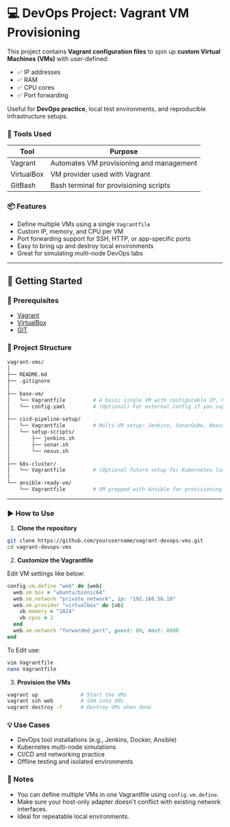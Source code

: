 # 💻 DevOps Project: Vagrant VM Provisioning

This project contains **Vagrant configuration files** to spin up **custom Virtual Machines (VMs)** with user-defined:

- ✅ IP addresses  
- ✅ RAM  
- ✅ CPU cores  
- ✅ Port forwarding  

Useful for **DevOps practice**, local test environments, and reproducible infrastructure setups.



### 🧰 Tools Used

| Tool       | Purpose                                  |
|------------|------------------------------------------|
| Vagrant    | Automates VM provisioning and management |
| VirtualBox | VM provider used with Vagrant            |
| GitBash    | Bash terminal for provisioning scripts   |



### 📦 Features

- Define multiple VMs using a single `Vagrantfile`
- Custom IP, memory, and CPU per VM
- Port forwarding support for SSH, HTTP, or app-specific ports
- Easy to bring up and destroy local environments
- Great for simulating multi-node DevOps labs

---

## 🚀 Getting Started

### 🔧 Prerequisites

- [Vagrant](https://www.vagrantup.com/downloads)
- [VirtualBox](https://www.virtualbox.org/wiki/Downloads)
- [GIT](https://git-scm.com/downloads)


### 📂 Project Structure

```sh
vagrant-vms/
│
├── README.md
├── .gitignore
│
├── base-vm/
│   └── Vagrantfile         # A basic single VM with configurable IP, RAM, CPU, ports
│   └── config.yaml         # (Optional) For external config if you support it
│
├── cicd-pipeline-setup/
│   └── Vagrantfile         # Multi-VM setup: Jenkins, SonarQube, Nexus
│   └── setup-scripts/
│       ├── jenkins.sh
│       ├── sonar.sh
│       └── nexus.sh
│
├── k8s-cluster/
│   └── Vagrantfile         # (Optional future setup for Kubernetes local cluster)
│
└── ansible-ready-vm/
    └── Vagrantfile         # VM prepped with Ansible for provisioning
```


---

### ▶️ How to Use

1. **Clone the repository**

```bash
git clone https://github.com/yourusername/vagrant-devops-vms.git
cd vagrant-devops-vms
```

2. **Customize the Vagrantfile**

Edit VM settings like below:

```ruby
config.vm.define "web" do |web|
  web.vm.box = "ubuntu/bionic64"
  web.vm.network "private_network", ip: "192.168.56.10"
  web.vm.provider "virtualbox" do |vb|
    vb.memory = "1024"
    vb.cpus = 2
  end
  web.vm.network "forwarded_port", guest: 80, host: 8080
end
```

To Edit use:
```sh
vim Vagrantfile
nano Vagrantfile
```

3. **Provision the VMs**

```sh
vagrant up              # Start the VMs
vagrant ssh web         # SSH into VMs
vagrant destroy -f      # Destroy VMs when done
```


### 💡 Use Cases
- DevOps tool installations (e.g., Jenkins, Docker, Ansible)
- Kubernetes multi-node simulations
- CI/CD and networking practice
- Offline testing and isolated environments


### 📌 Notes
- You can define multiple VMs in one Vagrantfile using `config.vm.define`.
- Make sure your host-only adapter doesn't conflict with existing network interfaces.
- Ideal for repeatable local environments.